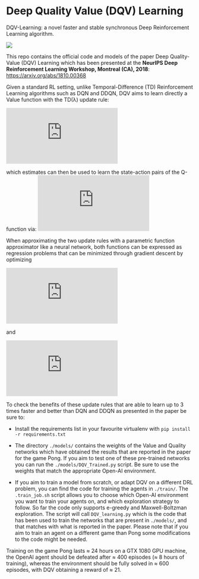 # Deep Quality Value (DQV) Learning
DQV-Learning: a novel faster and stable synchronous Deep Reinforcement Learning algorithm.


![](https://user-images.githubusercontent.com/14283557/46071343-165d7b80-c180-11e8-8b23-37cfecb96534.jpg)

This repo contains the official code and models of the paper Deep Quality-Value (DQV) Learning which has been presented at the **NeurIPS Deep Reinforcement Learning Workshop, Montreal (CA), 2018**: https://arxiv.org/abs/1810.00368

Given a standard RL setting, unlike Temporal-Difference (TD) Reinforcement Learning algorithms such as DQN and DDQN, DQV aims to learn directly a Value function with the TD(λ) update rule:

![](https://latex.codecogs.com/gif.latex?V%28s_t%29%3A%3D%20V%28s_t%29%20&plus;%20%5Calpha%20%5Cbig%5B%20r_%7Bt%7D%20&plus;%20%5Cgamma%20V%28s_%7Bt&plus;1%7D%29%20-%20V%28s_t%29%20%5Cbig%5D)

which estimates can then be used to learn the state-action pairs of the Q-function via:
![](https://latex.codecogs.com/gif.latex?Q%28s_%7Bt%7D%2C%20a_%7Bt%7D%29%3A%3D%20Q%28s_%7Bt%7D%2C%20a_%7Bt%7D%29%20&plus;%20%5Calpha%20%5Cbig%5Br_%7Bt%7D%20&plus;%20%5Cgamma%20V%28s_%7Bt&plus;1%7D%29%20-%20Q%28s_%7Bt%7D%2C%20a_%7Bt%7D%29%20%5Cbig%5D)

When approximating the two update rules with a parametric function approximator like a neural network, both functions can be expressed as regression problems that can be minimized through gradient descent by optimizing

![](https://latex.codecogs.com/gif.latex?L_%7B%5CPhi%7D%20%3D%20%5Cmathds%7BE%7D%20%5Cbig%5B%28r_%7Bt%7D%20&plus;%20%5Cgamma%20V%28s_%7Bt&plus;1%7D%2C%20%5CPhi%29%20-%20V%28s_%7Bt%7D%2C%20%5CPhi%29%29%5E%7B2%7D%5Cbig%5D%2C)

and

![](https://latex.codecogs.com/gif.latex?L_%7B%5Ctheta%7D%20%3D%20%5Cmathds%7BE%7D%20%5Cbig%5B%28r_%7Bt%7D%20&plus;%20%5Cgamma%20V%28s_%7Bt&plus;1%7D%2C%20%5CPhi%29%20-%20Q%28s_%7Bt%7D%2C%20a_%7Bt%7D%2C%20%5Ctheta%29%29%5E%7B2%7D%5Cbig%5D)

To check the benefits of these update rules that are able to learn up to 3 times faster and better than DQN and DDQN as presented in the paper be sure to:

  * Install the requirements list in your favourite virtualenv with `pip install -r requirements.txt`

  * The directory `./models/` contains the weights of the Value and Quality networks which have obtained the results that are reported in the paper for the game Pong. If you aim to test one of these pre-trained networks you can run the `./models/DQV_Trained.py` script. Be sure to use the weights that match the appropriate Open-AI environment. 
  
  * If you aim to train a model from scratch, or adapt DQV on a different DRL problem, you can find the code for training the agents in `./train/`. The `.train_job.sh` script allows you to choose which Open-AI environment you want to train your agents on, and which exploration strategy to follow. So far the code only supports e-greedy and Maxwell-Boltzman exploration. The script will call `DQV_learning.py` which is the code that has been used to train the networks that are present in `./models/`, and that matches with what is reported in the paper. Please note that if you aim to train an agent on a different game than Pong some modifications to the code might be needed.
  
 Training on the game Pong lasts ≈ 24 hours on a GTX 1080 GPU machine, the OpenAI agent should be defeated after ≈ 400 episodes (≈ 8 hours of training), whereas the environment should be fully solved in ≈ 600 episodes, with DQV obtaining a reward of ≈ 21.
